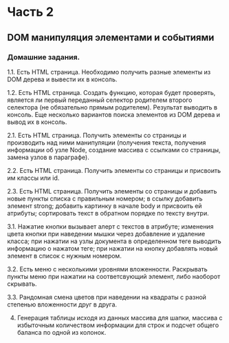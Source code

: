 # Часть 2

## DOM манипуляция элементами и событиями

### Домашние задания.

1.1. Есть HTML страница. Необходимо получить разные элементы из DOM дерева и вывести их в консоль.

1.2. Есть HTML страница. Создать функцию, которая будет проверять, является ли первый переданный селектор родителем второго селектора (не обязательно прямым родителем).
Результат выводить в консоль. Еще несколько вариантов поиска элементов из DOM дерева и вывод их в консоль.

2.1. Есть HTML страница. Получить элементы со страницы и производить над ними манипуляции (получения текста, получения информации об узле Node, создание массива с ссылками со страницы, замена узлов в параграфе).

2.2. Есть HTML страница. Получить элементы со страницы и присвоить им классы или id.

2.3. Есть HTML страница. Получить элементы со страницы и добавить новые пункты списка с правильным номером; в ссылку добавить элемент strong; добавить картинку в начале body и присвоить ей атрибуты; сортировать текст в обратном порядке по тексту внутри.

3.1. Нажатие кнопки вызывает алерт с текстов в атрибуте; изменения цвета кнопки при наведении мышки через добавление и удаление класса; при нажатии на узлы документа в определенном теге выводить информацию о нажатом теге; при нажатии на кнопку добавлять новый элемент в список с нужным номером.

3.2. Есть меню с несколькими уровнями вложенности. Раскрывать пункты меню при нажатии на соответсвующий элемент, либо наоборот скрывать.

3.3. Рандомная смена цветов при наведении на квадраты с разной степенью вложенности друг в друга.

4. Генерация таблицы исходя из данных массива для шапки, массива с избыточным количеством информации для строк и подсчет общего баланса по одной из колонок.
